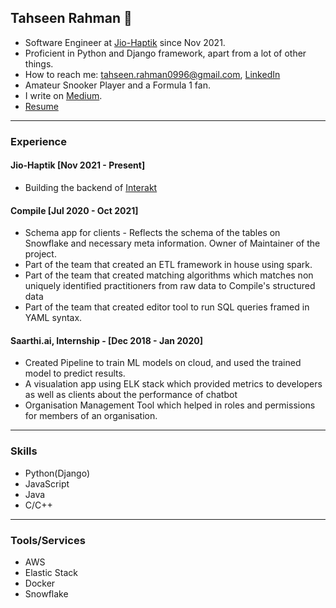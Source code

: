 ## Tahseen Rahman 👋 

- Software Engineer at [Jio-Haptik](https://www.haptik.ai) since Nov 2021.
- Proficient in Python and Django framework, apart from a lot of other things.
- How to reach me: tahseen.rahman0996@gmail.com, [LinkedIn](https://www.linkedin.com/in/tahseen09)
- Amateur Snooker Player and a Formula 1 fan.
- I write on [Medium](https://tahseen-rahman.medium.com/).
- [Resume](https://tahseenrahman.notion.site/Resume-ae01040ae55f469b919d95963b1171b6)

***

### Experience
#### Jio-Haptik [Nov 2021 - Present]
- Building the backend of [Interakt](https://www.interakt.shop/)

#### Compile [Jul 2020 - Oct 2021]
- Schema app for clients - Reflects the schema of the tables on Snowflake and necessary meta information. Owner of Maintainer of the project.
- Part of the team that created an ETL framework in house using spark.
- Part of the team that created matching algorithms which matches non uniquely identified practitioners from raw data to Compile's structured data
- Part of the team that created editor tool to run SQL queries framed in YAML syntax.

#### Saarthi.ai, Internship - [Dec 2018 - Jan 2020]
- Created Pipeline to train ML models on cloud, and used the trained model to predict results.
- A visualation app using ELK stack which provided metrics to developers as well as clients about the performance of chatbot
- Organisation Management Tool which helped in roles and permissions for members of an organisation.

***

### Skills
- Python(Django)
- JavaScript
- Java
- C/C++

***

### Tools/Services
- AWS
- Elastic Stack
- Docker
- Snowflake
